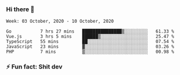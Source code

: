 ### Hi there 👋
<!--START_SECTION:waka-->
```text
Week: 03 October, 2020 - 10 October, 2020

Go           7 hrs 27 mins   ███████████████▒░░░░░░░░░   61.33 % 
Vue.js       3 hrs 5 mins    ██████▒░░░░░░░░░░░░░░░░░░   25.47 % 
TypeScript   55 mins         ██░░░░░░░░░░░░░░░░░░░░░░░   07.54 % 
JavaScript   23 mins         ▓░░░░░░░░░░░░░░░░░░░░░░░░   03.26 % 
PHP          7 mins          ▒░░░░░░░░░░░░░░░░░░░░░░░░   00.98 % 
```
<!--END_SECTION:waka-->
<!--
**TG4LAaron/TG4LAaron** is a ✨ _special_ ✨ repository because its `README.md` (this file) appears on your GitHub profile.

Here are some ideas to get you started:

- 🔭 I’m currently working on ...
- 🌱 I’m currently learning ...
- 👯 I’m looking to collaborate on ...
- 🤔 I’m looking for help with ...
- 💬 Ask me about ...
- 📫 How to reach me: ...
- 😄 Pronouns: ...
- ⚡ Fun fact: ...
-->
### ⚡ Fun fact: Shit dev
